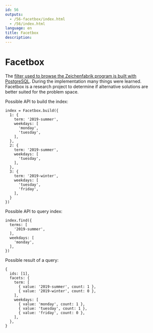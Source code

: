 ```yaml
---
id: 56
outputs:
  - /56-facetbox/index.html
  - /56/index.html
language: en
title: Facetbox
description:
---
```


# Facetbox

The [filter used to browse the Zeichenfabrik program is built with PostgreSQL](https://www.zeichenfabrik.at/kurse). During the implementation many things were learned. Facetbox is a research project to determine if alternative solutions are better suited for the problem space.

Possible API to build the index:

~~~
index = Facetbox.build({
  1: {
    term: '2019-summer',
    weekdays: [
      'monday',
      'tuesday',
    ],
  },
  2: {
    term: '2019-summer',
    weekdays: [
      'tuesday',
    ],
  },
  3: {
    term: '2019-winter',
    weekdays: [
      'tuesday',
      'friday',
    ],
  }
})
~~~

Possible API to query index:

~~~
index.find({
  terms: [
    '2019-summer',
  ],
  weekdays: [
    'monday',
  ],
})
~~~

Possible result of a query:

~~~
{
  ids: [1],
  facets: {
    term: [
      { value: '2019-summer', count: 1 },
      { value: '2019-winter', count: 0 },
    ],
    weekdays: [
      { value: 'monday', count: 1 },
      { value: 'tuesday', count: 1 },
      { value: 'friday', count: 0 },
    ],
  },
}
~~~

